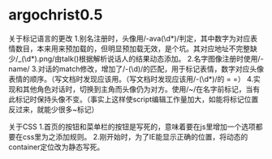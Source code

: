 argochrist0.5
=============

关于标记语言的更改
1.别名注册时，头像用/-ava(\d*)/判定，其中数字为对应表情数目，本来用来预加载的，但明显预加载无效，是个坑。其对应地址不完整缺少/_(\d*).png/由talk()根据解析说话人的结果动态添加。
2.名字图像注册时使用/-name/
3.对话的match修改，增加了/-(\d)/的匹配，用于标记表情，数字对应头像表情的顺序。（写文档时发现应该用。（写文档时发现应该用/-(\d*)/的 = =）
4.实现和其他角色对话时，切换到主角而头像仍为对方。使用/~/在名字前标记，当有此标记时保持头像不变。（事实上这样使script编辑工作量加大，如能将标记位置反过来，就能少很多~标记）

关于CSS
1.首页的按钮和菜单栏的按钮是写死的，意味着要在js里增加一个选项都要在css里为之添加规则。
2.刚开始时，为了IE能显示正确的位置，将动态的container定位改为静态写死。

